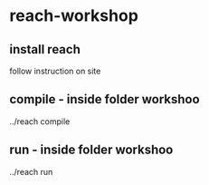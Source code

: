 # reach-workshop

## install reach

follow instruction on site

## compile - inside folder workshoo
../reach compile

## run - inside folder workshoo
../reach run
